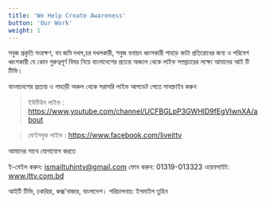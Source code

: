 ```yaml
---
title: 'We Help Create Awareness'
button: 'Our Work'
weight: 1
---
```


সবুজ প্রকৃতি সংরক্ষণ, বন জমি দখল,চর  দখলকারী, সবুজ বনায়ন ধ্বংসকারী পাহাড় কাটা প্রতিরোধের জন্য  ও পরিবেশ ধ্বংশকারী যে কোন গুরুত্বপূর্ণ বিষয় নিয়ে বাংলাদেশের প্রত্যন্ত অঞ্চলে থেকে  লাইভ সম্প্রচারের লক্ষ্যে আমাদের আই টি টিভি। 

বাংলাদেশের প্রত্যন্ত ও পাহাড়ী অঞ্চল থেকে সরাসরি লাইভ আপডেট পেতে সাবস্ক্রাইব করুন 

> ইউটিউব লাইভ : https://www.youtube.com/channel/UCFBGLpP3GWHlD9fEgVIwnXA/about 

> ফেইসবুক লাইভ : https://www.facebook.com/liveittv

আমাদের সাথে যোগাযোগ করতে 

ই-মেইল করুন: ismailtuhintv@gmail.com 
ফোন করুন: 01319-013323
ওয়েবসাইট: www.ittv.com.bd

আইটি টিভি, চকরিয়া, কক্স'বাজার, বাংলাদেশ।
পরিচালনায়: ইসমাইল তুহিন 
